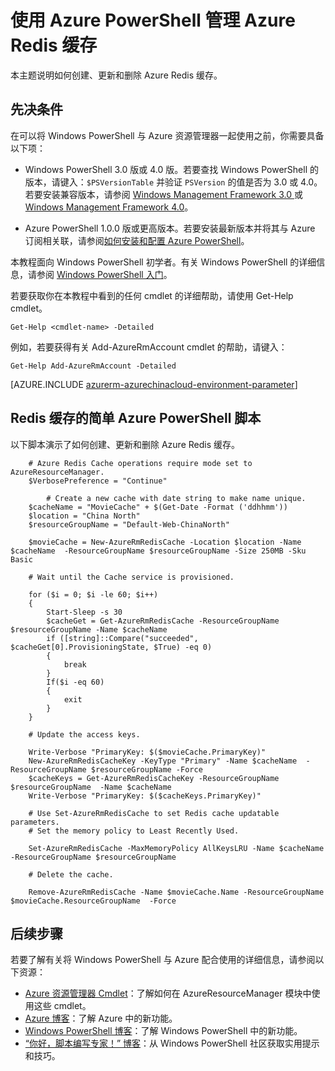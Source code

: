 <properties
 pageTitle="使用 Azure PowerShell 管理 Azure Redis 缓存 | Azure"
 description="了解如何使用 Azure PowerShell 对 Azure Redis 缓存执行管理任务。"
 services="redis-cache"
   documentationCenter=""
   authors="Rick-Anderson"
   manager="wpickett"
   editor="v-lincan"/>

<tags
   ms.service="redis-cache"
   ms.date="08/26/2015"
   wacn.date="01/04/2016"/>

# 使用 Azure PowerShell 管理 Azure Redis 缓存

本主题说明如何创建、更新和删除 Azure Redis 缓存。

## 先决条件 ##

在可以将 Windows PowerShell 与 Azure 资源管理器一起使用之前，你需要具备以下项：

- Windows PowerShell 3.0 版或 4.0 版。若要查找 Windows PowerShell 的版本，请键入：`$PSVersionTable` 并验证 `PSVersion` 的值是否为 3.0 或 4.0。若要安装兼容版本，请参阅 [Windows Management Framework 3.0 ](http://www.microsoft.com/download/details.aspx?id=34595) 或 [Windows Management Framework 4.0](http://www.microsoft.com/download/details.aspx?id=40855)。

- Azure PowerShell 1.0.0 版或更高版本。若要安装最新版本并将其与 Azure 订阅相关联，请参阅[如何安装和配置 Azure PowerShell](/documentation/articles/powershell-install-configure)。

本教程面向 Windows PowerShell 初学者。有关 Windows PowerShell 的详细信息，请参阅 [Windows PowerShell 入门](http://technet.microsoft.com/zh-cn/library/hh857337.aspx)。

若要获取你在本教程中看到的任何 cmdlet 的详细帮助，请使用 Get-Help cmdlet。

	Get-Help <cmdlet-name> -Detailed

例如，若要获得有关 Add-AzureRmAccount cmdlet 的帮助，请键入：

	Get-Help Add-AzureRmAccount -Detailed

[AZURE.INCLUDE [azurerm-azurechinacloud-environment-parameter](../includes/azurerm-azurechinacloud-environment-parameter.md)]

## Redis 缓存的简单 Azure PowerShell 脚本  ##

以下脚本演示了如何创建、更新和删除 Azure Redis 缓存。

		# Azure Redis Cache operations require mode set to AzureResourceManager.
		$VerbosePreference = "Continue"

	        # Create a new cache with date string to make name unique. 
		$cacheName = "MovieCache" + $(Get-Date -Format ('ddhhmm')) 
		$location = "China North"
		$resourceGroupName = "Default-Web-ChinaNorth"
		
		$movieCache = New-AzureRmRedisCache -Location $location -Name $cacheName  -ResourceGroupName $resourceGroupName -Size 250MB -Sku Basic

		# Wait until the Cache service is provisioned.

		for ($i = 0; $i -le 60; $i++)
		{
		    Start-Sleep -s 30
			$cacheGet = Get-AzureRmRedisCache -ResourceGroupName $resourceGroupName -Name $cacheName
		    if ([string]::Compare("succeeded", $cacheGet[0].ProvisioningState, $True) -eq 0)
		    {       
		        break
		    }
		    If($i -eq 60)
		    {
		        exit
		    }
		}

		# Update the access keys.

		Write-Verbose "PrimaryKey: $($movieCache.PrimaryKey)"
		New-AzureRmRedisCacheKey -KeyType "Primary" -Name $cacheName  -ResourceGroupName $resourceGroupName -Force
		$cacheKeys = Get-AzureRmRedisCacheKey -ResourceGroupName $resourceGroupName  -Name $cacheName         
		Write-Verbose "PrimaryKey: $($cacheKeys.PrimaryKey)"
		
		# Use Set-AzureRmRedisCache to set Redis cache updatable parameters.
		# Set the memory policy to Least Recently Used.
		
		Set-AzureRmRedisCache -MaxMemoryPolicy AllKeysLRU -Name $cacheName -ResourceGroupName $resourceGroupName
		
		# Delete the cache.
		
		Remove-AzureRmRedisCache -Name $movieCache.Name -ResourceGroupName $movieCache.ResourceGroupName  -Force 

## 后续步骤

若要了解有关将 Windows PowerShell 与 Azure 配合使用的详细信息，请参阅以下资源：
 
- [Azure 资源管理器 Cmdlet](https://msdn.microsoft.com/zh-cn/library/azure/mt125356.aspx)：了解如何在 AzureResourceManager 模块中使用这些 cmdlet。
- [Azure 博客](/blog/)：了解 Azure 中的新功能。
- [Windows PowerShell 博客](http://blogs.msdn.com/powershell)：了解 Windows PowerShell 中的新功能。
- [“你好，脚本编写专家！” 博客](http://blogs.technet.com/b/heyscriptingguy/)：从 Windows PowerShell 社区获取实用提示和技巧。

<!---HONumber=74-->